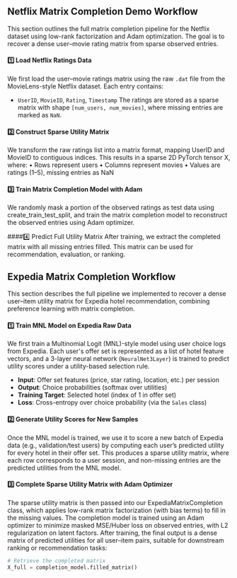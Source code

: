 ## Netflix Matrix Completion Demo Workflow
This section outlines the full matrix completion pipeline for the Netflix dataset using low-rank factorization and Adam optimization. The goal is to recover a dense user–movie rating matrix from sparse observed entries.
#### 1️⃣ Load Netflix Ratings Data
We first load the user–movie ratings matrix using the raw `.dat` file from the MovieLens-style Netflix dataset. Each entry contains:
- `UserID`, `MovieID`, `Rating`, `Timestamp`
The ratings are stored as a sparse matrix with shape `[num_users, num_movies]`, where missing entries are marked as `NaN`.

#### 2️⃣ Construct Sparse Utility Matrix
We transform the raw ratings list into a matrix format, mapping UserID and MovieID to contiguous indices. This results in a sparse 2D PyTorch tensor X, where:
	•	Rows represent users
	•	Columns represent movies
	•	Values are ratings (1–5), missing entries as NaN

#### 3️⃣ Train Matrix Completion Model with Adam
We randomly mask a portion of the observed ratings as test data using create_train_test_split, and train the matrix completion model to reconstruct the observed entries using Adam optimizer.

####4️⃣ Predict Full Utility Matrix
After training, we extract the completed matrix with all missing entries filled. This matrix can be used for recommendation, evaluation, or ranking.


## Expedia Matrix Completion Workflow
This section describes the full pipeline we implemented to recover a dense user–item utility matrix for Expedia hotel recommendation, combining preference learning with matrix completion.

 #### 1️⃣ Train MNL Model on Expedia Raw Data
We first train a Multinomial Logit (MNL)-style model using user choice logs from Expedia. Each user's offer set is represented as a list of hotel feature vectors, and a 3-layer neural network (`NeuralNet3Layer`) is trained to predict utility scores under a utility-based selection rule.

- **Input**: Offer set features (price, star rating, location, etc.) per session  
- **Output**: Choice probabilities (softmax over utilities)  
- **Training Target**: Selected hotel (index of 1 in offer set)  
- **Loss**: Cross-entropy over choice probability (via the `Sales` class)

#### 2️⃣ Generate Utility Scores for New Samples
Once the MNL model is trained, we use it to score a new batch of Expedia data (e.g., validation/test users) by computing each user’s predicted utility for every hotel in their offer set.
This produces a sparse utility matrix, where each row corresponds to a user session, and non-missing entries are the predicted utilities from the MNL model.

#### 3️⃣ Complete Sparse Utility Matrix with Adam Optimizer
The sparse utility matrix is then passed into our ExpediaMatrixCompletion class, which applies low-rank matrix factorization (with bias terms) to fill in the missing values.
The completion model is trained using an Adam optimizer to minimize masked MSE/Huber loss on observed entries, with L2 regularization on latent factors.
After training, the final output is a dense matrix of predicted utilities for all user–item pairs, suitable for downstream ranking or recommendation tasks:
```python
# Retrieve the completed matrix
X_full = completion_model.filled_matrix()
```
